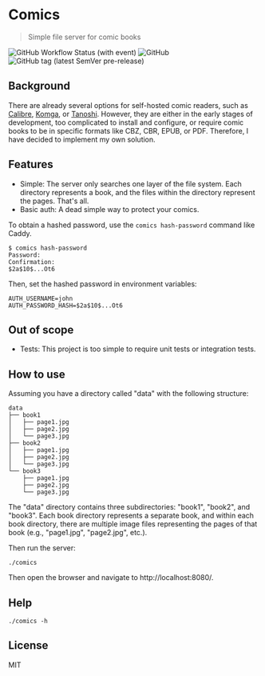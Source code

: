 # Comics

> Simple file server for comic books

![GitHub Workflow Status (with event)](https://img.shields.io/github/actions/workflow/status/henry40408/comics/.github%2Fworkflows%2Fworkflow.yaml)
![GitHub](https://img.shields.io/github/license/henry40408/comics)
![GitHub tag (latest SemVer pre-release)](https://img.shields.io/github/v/tag/henry40408/comics)

## Background

There are already several options for self-hosted comic readers, such as [Calibre](https://github.com/janeczku/calibre-web), [Komga](https://github.com/gotson/komga), or [Tanoshi](https://github.com/faldez/tanoshi). However, they are either in the early stages of development, too complicated to install and configure, or require comic books to be in specific formats like CBZ, CBR, EPUB, or PDF. Therefore, I have decided to implement my own solution.

## Features

* Simple: The server only searches one layer of the file system. Each directory represents a book, and the files within the directory represent the pages. That's all.
* Basic auth: A dead simple way to protect your comics.

To obtain a hashed password, use the `comics hash-password` command like Caddy.

```
$ comics hash-password
Password:
Confirmation:
$2a$10$...Ot6
```

Then, set the hashed password in environment variables:

```
AUTH_USERNAME=john
AUTH_PASSWORD_HASH=$2a$10$...Ot6
```

## Out of scope

* Tests: This project is too simple to require unit tests or integration tests.

## How to use

Assuming you have a directory called "data" with the following structure:

```
data
├── book1
│   ├── page1.jpg
│   ├── page2.jpg
│   └── page3.jpg
├── book2
│   ├── page1.jpg
│   ├── page2.jpg
│   └── page3.jpg
└── book3
    ├── page1.jpg
    ├── page2.jpg
    └── page3.jpg
```

The "data" directory contains three subdirectories: "book1", "book2", and "book3". Each book directory represents a separate book, and within each book directory, there are multiple image files representing the pages of that book (e.g., "page1.jpg", "page2.jpg", etc.).

Then run the server:

```
./comics
```

Then open the browser and navigate to http://localhost:8080/.

## Help

```
./comics -h
```

## License

MIT
